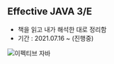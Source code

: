 ## Effective JAVA 3/E

- 책을 읽고 내가 해석한 대로 정리함
- 기간 : 2021.07.16 ~ (진행중)

![이펙티브 자바](https://user-images.githubusercontent.com/48685242/125828658-0b13d53d-4d1b-4c93-9a5d-faaeff37e353.jpeg)
